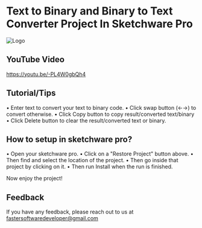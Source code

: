 
# Text to Binary and Binary to Text Converter Project In Sketchware Pro


![Logo](https://i.ibb.co/MVx1fYd/IMG-20240731-162831-043.jpg)

## YouTube Video
https://youtu.be/-PL4W0gbQh4

## Tutorial/Tips
• Enter text to convert your text to binary code.
• Click swap button (←→) to convert otherwise.
• Click Copy button to copy result/converted text/binary
• Click Delete button to clear the result/converted text or binary.

## How to setup in sketchware pro?
• Open your sketchware pro.
• Click on a "Restore Project" button above.
• Then find and select the location of the project.
• Then go inside that project by clicking on it.
• Then run Install when the run is finished. 

Now enjoy the project!

## Feedback

If you have any feedback, please reach out to us at fastersoftwaredeveloper@gmail.com

